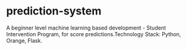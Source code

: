 # prediction-system
A beginner level machine learning based development - Student Intervention Program, for score predictions.Technology Stack: Python, Orange, Flask.
